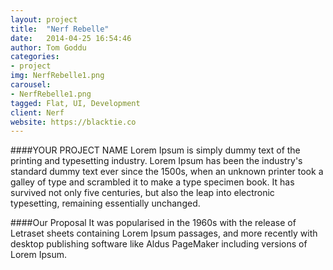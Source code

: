```yaml
---
layout: project
title:  "Nerf Rebelle"
date:   2014-04-25 16:54:46
author: Tom Goddu
categories:
- project
img: NerfRebelle1.png
carousel:
- NerfRebelle1.png
tagged: Flat, UI, Development
client: Nerf
website: https://blacktie.co
---
```

####YOUR PROJECT NAME
Lorem Ipsum is simply dummy text of the printing and typesetting industry. Lorem Ipsum has been the industry's standard dummy text ever since the 1500s, when an unknown printer took a galley of type and scrambled it to make a type specimen book. It has survived not only five centuries, but also the leap into electronic typesetting, remaining essentially unchanged.

####Our Proposal
It was popularised in the 1960s with the release of Letraset sheets containing Lorem Ipsum passages, and more recently with desktop publishing software like Aldus PageMaker including versions of Lorem Ipsum.
